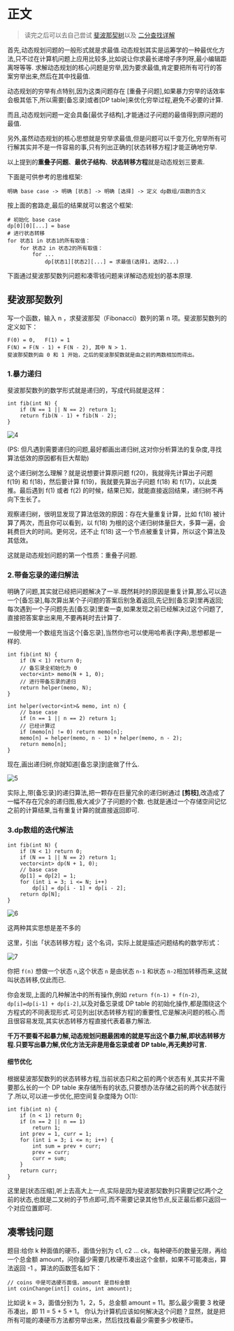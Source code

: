 # 正文

> 读完之后可以去自己尝试 [斐波那契树](https://leetcode-cn.com/problems/fibonacci-number/)以及 [二分查找详解](https://leetcode-cn.com/problems/coin-change/)

首先,动态规划问题的一般形式就是求最值.动态规划其实是运筹学的一种最优化方法,只不过在计算机问题上应用比较多,比如说让你求最长递增子序列呀,最小编辑距离呀等等.
求解动态规划的核心问题是穷举,因为要求最值,肯定要把所有可行的答案穷举出来,然后在其中找最值.

动态规划的穷举有点特别,因为这类问题存在 [重叠子问题],如果暴力穷举的话效率会极其低下,所以需要[备忘录]或者[DP table]来优化穷举过程,避免不必要的计算.

而且,动态规划问题一定会具备[最优子结构],才能通过子问题的最值得到原问题的最值.

另外,虽然动态规划的核心思想就是穷举求最值,但是问题可以千变万化,穷举所有可行解其实并不是一件容易的事,只有列出正确的[状态转移方程]才能正确地穷举.

以上提到的**重叠子问题**、**最优子结构**、**状态转移方程**就是动态规划三要素.

下面是可供参考的思维框架:

```()
明确 base case -> 明确 [状态] -> 明确 [选择] -> 定义 dp数组/函数的含义
```

按上面的套路走,最后的结果就可以套这个框架:

```()
# 初始化 base case
dp[0][0][...] = base
# 进行状态转移
for 状态1 in 状态1的所有取值：
    for 状态2 in 状态2的所有取值：
        for ...
            dp[状态1][状态2][...] = 求最值(选择1，选择2...)
```

下面通过斐波那契数列问题和凑零钱问题来详解动态规划的基本原理.

## 斐波那契数列

写一个函数，输入 n ，求斐波那契（Fibonacci）数列的第 n 项。斐波那契数列的定义如下：

```(题目)
F(0) = 0,   F(1) = 1
F(N) = F(N - 1) + F(N - 2), 其中 N > 1.
斐波那契数列由 0 和 1 开始，之后的斐波那契数就是由之前的两数相加而得出。
```

### 1.暴力递归

斐波那契数列的数学形式就是递归的，写成代码就是这样：

```()
int fib(int N) {
    if (N == 1 || N == 2) return 1;
    return fib(N - 1) + fib(N - 2);
}
```

![4](./img/4.png)

(PS: 但凡遇到需要递归的问题,最好都画出递归树,这对你分析算法的复杂度,寻找算法低效的原因都有巨大帮助)

这个递归树怎么理解？就是说想要计算原问题 f(20)，我就得先计算出子问题 f(19) 和 f(18)，然后要计算 f(19)，我就要先算出子问题 f(18) 和 f(17)，以此类推。最后遇到 f(1) 或者 f(2) 的时候，结果已知，就能直接返回结果，递归树不再向下生长了。

观察递归树，很明显发现了算法低效的原因：存在大量重复计算，比如 f(18) 被计算了两次，而且你可以看到，以 f(18) 为根的这个递归树体量巨大，多算一遍，会耗费巨大的时间。更何况，还不止 f(18) 这一个节点被重复计算，所以这个算法及其低效。

这就是动态规划问题的第一个性质：重叠子问题.

### 2.带备忘录的递归解法

明确了问题,其实就已经把问题解决了一半.既然耗时的原因是重复计算,那么可以造一个[备忘录],每次算出某个子问题的答案后别急着返回,先记到[备忘录]里再返回;每次遇到一个子问题先去[备忘录]里查一查,如果发现之前已经解决过这个问题了,直接把答案拿出来用,不要再耗时去计算了.

一般使用一个数组充当这个[备忘录],当然你也可以使用哈希表(字典),思想都是一样的.

```()
int fib(int N) {
    if (N < 1) return 0;
    // 备忘录全初始化为 0
    vector<int> memo(N + 1, 0);
    // 进行带备忘录的递归
    return helper(memo, N);
}

int helper(vector<int>& memo, int n) {
    // base case
    if (n == 1 || n == 2) return 1;
    // 已经计算过
    if (memo[n] != 0) return memo[n];
    memo[n] = helper(memo, n - 1) + helper(memo, n - 2);
    return memo[n];
}
```

现在,画出递归树,你就知道[备忘录]到底做了什么.

![5](./img/5.png)

实际上,带[备忘录]的递归算法,把一颗存在巨量冗余的递归树通过 **[剪枝]**,改造成了一幅不存在冗余的递归图,极大减少了子问题的个数.
也就是通过一个存储空间记忆之前的计算结果,当有重复计算的就直接返回即可.

### 3.dp数组的迭代解法

```()
int fib(int N) {
    if (N < 1) return 0;
    if (N == 1 || N == 2) return 1;
    vector<int> dp(N + 1, 0);
    // base case
    dp[1] = dp[2] = 1;
    for (int i = 3; i <= N; i++)
        dp[i] = dp[i - 1] + dp[i - 2];
    return dp[N];
}
```

![6](./img/6.png)

这两种其实思想是差不多的

这里，引出「状态转移方程」这个名词，实际上就是描述问题结构的数学形式：

![7](./img/7.png)

你把 `f(n)` 想做一个状态 `n`,这个状态 `n` 是由状态 `n-1` 和状态 `n-2`相加转移而来,这就叫状态转移,仅此而已.

你会发现,上面的几种解法中的所有操作,例如 `return f(n-1) + f(n-2)`, `dp[i]=dp[i-1] + dp[i-2]`,以及对备忘录或 DP table 的初始化操作,都是围绕这个方程式的不同表现形式.可见列出[状态转移方程]的重要性,它是解决问题的核心.而且很容易发现,其实状态转移方程直接代表着暴力解法.

**千万不要看不起暴力解,动态规划问题最困难的就是写出这个暴力解,即状态转移方程.只要写出暴力解,优化方法无非是用备忘录或者 DP table,再无奥妙可言.**

#### 细节优化

根据斐波那契数列的状态转移方程,当前状态只和之前的两个状态有关,其实并不需要那么长的一个 DP table 来存储所有的状态,只要想办法存储之前的两个状态就行了.所以,可以进一步优化,把空间复杂度降为 O(1):

```()
int fib(int n) {
    if (n < 1) return 0;
    if (n == 2 || n == 1)
        return 1;
    int prev = 1, curr = 1;
    for (int i = 3; i <= n; i++) {
        int sum = prev + curr;
        prev = curr;
        curr = sum;
    }
    return curr;
}
```

这里是[状态压缩],听上去高大上一点,实际是因为斐波那契数列只需要记忆两个之前的状态,也就是二叉树的子节点即可,而不需要记录其他节点,反正最后都只返回一个对应位置即可.

## 凑零钱问题

题目:给你 k 种面值的硬币，面值分别为 c1, c2 ... ck，每种硬币的数量无限，再给一个总金额 amount，问你最少需要几枚硬币凑出这个金额，如果不可能凑出，算法返回 -1 。算法的函数签名如下：

```()
// coins 中是可选硬币面值，amount 是目标金额
int coinChange(int[] coins, int amount);
```

比如说 k = 3，面值分别为 1，2，5，总金额 amount = 11。那么最少需要 3 枚硬币凑出，即 11 = 5 + 5 + 1。
你认为计算机应该如何解决这个问题？显然，就是把所有可能的凑硬币方法都穷举出来，然后找找看最少需要多少枚硬币。